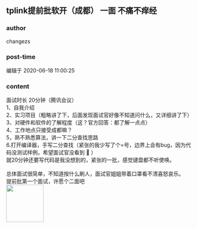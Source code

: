 ## tplink提前批软开（成都） 一面 不痛不痒经
### author 
changezs
### post-time 

编辑于  2020-06-18 11:00:25
### content 
<div class="post-topic-des nc-post-content">
 <div>
  面试时长 20分钟（腾讯会议）
 </div>
 <div>
  1、自我介绍
 </div>
 <div>
  2、实习项目（粗略讲了下，后面发现面试官好像不知道问什么，又详细讲了下）
 </div>
 <div>
  3、对硬件和软件的了解程度（这？官方回答：都了解一点点）
 </div>
 <div>
  4、工作地点只接受成都嘛？
 </div>
 <div>
  5，熟不熟悉算法，讲一下二分查找思路
 </div>
 <div>
  6.打开编译器，手写二分查找（紧张的我少写了个=号，边界上会有bug，因为代码没测试样例，希望面试官没看到
  <span>
   🤣
  </span>
  ）
 </div>
 <div>
  就20分钟还要写代码是我没想到的，紧张的一批，感觉键盘都不听使唤。
 </div>
 <div>
  <br/>
 </div>
 <div>
  总体面试很简单，不知道按什么刷人，面试官姐姐带着口罩看不清喜怒哀乐。
 </div>
 <div>
  提前批第一个面试，许愿个二面吧
 </div>
 <div>
  <img data-card-emoji="[面试必过]" height="100px" src="https://uploadfiles.nowcoder.com/images/20191018/63_1571399911125_75C168B671D4CE827FCA23907D85F114" width="100px"/>
  <br/>
 </div>
</div>
